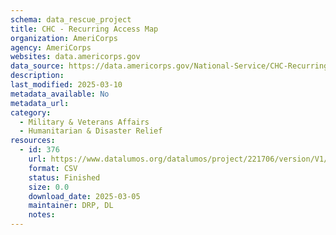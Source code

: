 ```yaml
---
schema: data_rescue_project 
title: CHC - Recurring Access Map
organization: AmeriCorps
agency: AmeriCorps
websites: data.americorps.gov
data_source: https://data.americorps.gov/National-Service/CHC-Recurring-Access-Map/45et-2j4c
description: 
last_modified: 2025-03-10
metadata_available: No
metadata_url: 
category:
  - Military & Veterans Affairs 
  - Humanitarian & Disaster Relief 
resources:
  - id: 376
    url: https://www.datalumos.org/datalumos/project/221706/version/V1/view
    format: CSV
    status: Finished
    size: 0.0
    download_date: 2025-03-05
    maintainer: DRP, DL
    notes: 
---
```

